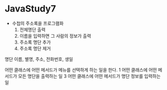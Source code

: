 # JavaStudy7

- 수첩의 주소록을 프로그램화
	1) 전체명단 출력
	2) 이름을 입력하면 그 사람의 정보가 출력
	3) 주소록 명단 추가
	4) 주소록 명단 제거
	
명단
	이름, 별명, 주소, 전화번호, 생일
	
어떤 클래스에 어떤 메서드가 메뉴를 선택하게 하는 일을 한다.
1 어떤 클래스에 어떤 메서드가 모든 명단을 출력하는 일
3 어떤 클래스에 어떤 메서드가 명단 정보를 입력하는 일

